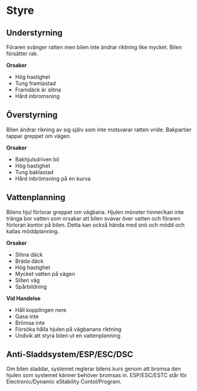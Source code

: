 # Styre

## Understyrning

Föraren svänger ratten men bilen inte ändrar riktning like mycket. Bilen försätter rak.

**Orsaker**

* Hög hastighet
* Tung framlastad
* Framdäck är slitna
* Hård inbromsning

## Överstyrning

Bilen ändrar rikning av sig själv som inte motsvarar ratten vride. Bakpartier tappar greppet om vägen.

**Orsaker**

* Bakhjulsdriven bil
* Hög hastighet 
* Tung baklastad
* Hård inbrömsning på en kurva

## Vattenplanning

Bilens hjul förlorar greppet om vägbana. Hjulen mönster hinner/kan inte tränga bor vatten som orsakar att bilen svavar över vatten och föraren förloran kontor på bilen.  Detta kan också hända med snö och mödd och kallas möddplanning.

**Orsaker**

* Slitna däck
* Bräda däck
* Hög hastighet
* Mycket vatten på vägen
* Sliten väg
* Spårbildning

**Vid Handelse**

* Håll kopplingen nere
* Gasa inte
* Brömsa inte
* Försöka hålla hjulen på vägbanans riktning
* Undvik att styra bilen ut en vattenplanning

## Anti-Sladdsystem/ESP/ESC/DSC

Om bilen sladdar, systemet reglerar bilens kurs genom att bromsa den hjulen som systemet känner behöver bromsas in. ESP/ESC/ESTC står för Electronic/Dynamic eStability Contol/Program.

